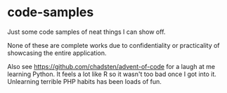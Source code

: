 # code-samples
Just some code samples of neat things I can show off.

None of these are complete works due to confidentiality or practicality of showcasing the entire application. 

Also see https://github.com/chadsten/advent-of-code for a laugh at me learning Python. It feels a lot like R so it wasn't too bad once I got into it. Unlearning terrible PHP habits has been loads of fun.
